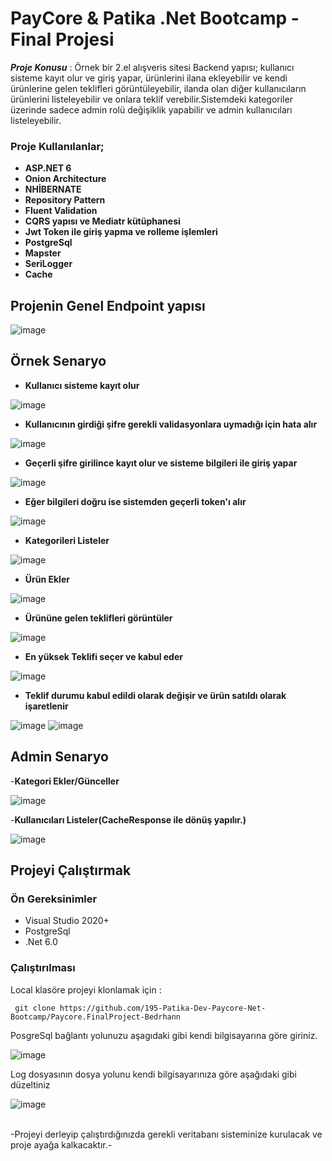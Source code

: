 # PayCore & Patika .Net Bootcamp - Final Projesi
***Proje Konusu*** : Örnek bir 2.el alışveris sitesi Backend yapısı; kullanıcı sisteme kayıt olur ve giriş yapar, ürünlerini ilana ekleyebilir ve kendi ürünlerine gelen teklifleri görüntüleyebilir, ilanda olan diğer kullanıcıların ürünlerini listeleyebilir ve onlara teklif verebilir.Sistemdeki kategoriler üzerinde sadece admin rolü değişiklik yapabilir ve admin kullanıcıları listeleyebilir.
### Proje Kullanılanlar; 
* **ASP.NET 6** 
* **Onion Architecture**
* **NHİBERNATE**
* **Repository Pattern**
* **Fluent Validation**
* **CQRS yapısı ve Mediatr kütüphanesi**
* **Jwt Token ile giriş yapma ve rolleme işlemleri**
* **PostgreSql**
* **Mapster**
* **SeriLogger**
* **Cache**
 
## Projenin Genel Endpoint yapısı
![image](https://user-images.githubusercontent.com/99317183/191699969-451895c7-f388-46f2-8240-f40ade606318.png)

## Örnek Senaryo
- **Kullanıcı sisteme kayıt olur**

![image](https://user-images.githubusercontent.com/99317183/191675784-899c805f-59d7-43de-bd15-5177f9170ac5.png)

- **Kullanıcının girdiği şifre gerekli validasyonlara uymadığı için hata alır**

![image](https://user-images.githubusercontent.com/99317183/191675901-4e02e158-91bb-4d38-901a-5a946b723971.png)

- **Geçerli şifre girilince kayıt olur ve sisteme bilgileri ile giriş yapar**

![image](https://user-images.githubusercontent.com/99317183/191676223-e54e99e4-4ff2-4c65-90e1-ba645c31797a.png)

- **Eğer bilgileri doğru ise sistemden geçerli token'ı alır**

![image](https://user-images.githubusercontent.com/99317183/191676486-edab7360-d764-49b6-919e-03b492d1d264.png)

- **Kategorileri Listeler**

![image](https://user-images.githubusercontent.com/99317183/191678159-77d376ad-4121-4ef8-b036-fb8d3d184fd7.png)

- **Ürün Ekler**

![image](https://user-images.githubusercontent.com/99317183/191682489-0a1d7746-e50e-44e8-8538-29758b039378.png)

- **Ürününe gelen teklifleri görüntüler**

![image](https://user-images.githubusercontent.com/99317183/191683007-e1991b0f-73ea-4f9f-9ff9-9263bc87b634.png)

- **En yüksek Teklifi seçer ve kabul eder**

![image](https://user-images.githubusercontent.com/99317183/191684311-49b5e74f-5750-4faa-830f-5ee2333c0c76.png)

- **Teklif durumu kabul edildi olarak değişir ve ürün satıldı olarak işaretlenir**

![image](https://user-images.githubusercontent.com/99317183/191686809-b942699b-6e25-4263-ad79-fa4c1ab8385b.png)
![image](https://user-images.githubusercontent.com/99317183/191684627-77edfcdc-5d4b-4fa9-92ef-618e1798c807.png)


## Admin Senaryo

-**Kategori Ekler/Günceller**

![image](https://user-images.githubusercontent.com/99317183/191698122-2883d05c-8853-4136-935a-536090a8db5d.png)

-**Kullanıcıları Listeler(CacheResponse ile dönüş yapılır.)**

![image](https://user-images.githubusercontent.com/99317183/191700904-a5e4c547-a736-46ed-b838-c92091a5e604.png)




## Projeyi Çalıştırmak

### Ön Gereksinimler
* Visual Studio 2020+
* PostgreSql
* .Net 6.0

### Çalıştırılması
Local klasöre projeyi klonlamak için :
```
 git clone https://github.com/195-Patika-Dev-Paycore-Net-Bootcamp/Paycore.FinalProject-Bedrhann
```
PosgreSql bağlantı yolunuzu aşagıdaki gibi kendi bilgisayarına göre giriniz.

 ![image](https://user-images.githubusercontent.com/99317183/191688309-1b5d2036-7ad4-4668-95e4-7b5859f7d3c9.png)

Log dosyasının dosya yolunu kendi bilgisayarınıza göre  aşağıdaki gibi düzeltiniz

![image](https://user-images.githubusercontent.com/99317183/191688626-ac0dfb2d-c9d1-4263-84b1-ba71100c99f0.png)

<br/>
-Projeyi derleyip çalıştırdığınızda gerekli veritabanı sisteminize kurulacak ve proje ayağa kalkacaktır.-
